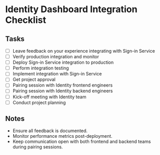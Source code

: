 # Identity Dashboard Integration Checklist

## Tasks

- [ ] Leave feedback on your experience integrating with Sign-in Service
- [ ] Verify production integration and monitor
- [ ] Deploy Sign-in Service integration to production
- [ ] Perform integration testing
- [ ] Implement integration with Sign-in Service
- [ ] Get project approval
- [ ] Pairing session with Identity frontend engineers
- [ ] Pairing session with Identity backend engineers
- [ ] Kick-off meeting with Identity team
- [ ] Conduct project planning

## Notes
- Ensure all feedback is documented.
- Monitor performance metrics post-deployment.
- Keep communication open with both frontend and backend teams during pairing sessions.